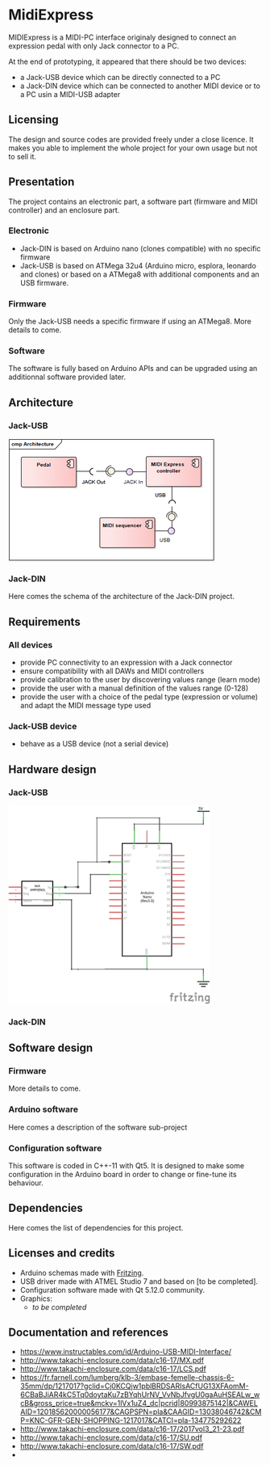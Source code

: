 # MidiExpress

MIDIExpress is a MIDI-PC interface originaly designed to connect an expression pedal with only Jack connector to a PC.

At the end of prototyping, it appeared that there should be two devices:
- a Jack-USB device which can be directly connected to a PC
- a Jack-DIN device which can be connected to another MIDI device or to a PC usin a MIDI-USB adapter

## Licensing

The design and source codes are provided freely under a close licence. It makes you able to implement the whole project for your own usage but not to sell it.

## Presentation

The project contains an electronic part, a software part (firmware and MIDI controller) and an enclosure part.

### Electronic

- Jack-DIN is based on Arduino nano (clones compatible) with no specific firmware
- Jack-USB is based on ATMega 32u4 (Arduino micro, esplora, leonardo and clones) or based on a ATMega8 with additional components and an USB firmware.

### Firmware

Only the Jack-USB needs a specific firmware if using an ATMega8. More details to come.

### Software

The software is fully based on Arduino APIs and can be upgraded using an additionnal software provided later.

## Architecture

### Jack-USB
![Global architecture of the project](documentation/images/architecture.png)

### Jack-DIN
Here comes the schema of the architecture of the Jack-DIN project.

## Requirements

### All devices
- provide PC connectivity to an expression with a Jack connector
- ensure compatibility with all DAWs and MIDI controllers
- provide calibration to the user by discovering values range (learn mode)
- provide the user with a manual definition of the values range (0-128)
- provide the user with a choice of the pedal type (expression or volume) and adapt the MIDI message type used

### Jack-USB device
- behave as a USB device (not a serial device)

## Hardware design

### Jack-USB

<img src="documentation/images/board_schematics.png" width=400/>

### Jack-DIN

## Software design

### Firmware

More details to come.

### Arduino software

Here comes a description of the software sub-project

### Configuration software

This software is coded in C++-11 with Qt5. It is designed to make some configuration in the Arduino board in order to change or fine-tune its behaviour.

## Dependencies

Here comes the list of dependencies for this project.

## Licenses and credits

- Arduino schemas made with [Fritzing](http://fritzing.org/).
- USB driver made with ATMEL Studio 7 and based on [to be completed].
- Configuration software made with Qt 5.12.0 community.
- Graphics:
    - *to be completed*

## Documentation and references
- https://www.instructables.com/id/Arduino-USB-MIDI-Interface/
- http://www.takachi-enclosure.com/data/c16-17/MX.pdf
- http://www.takachi-enclosure.com/data/c16-17/LCS.pdf
- https://fr.farnell.com/lumberg/klb-3/embase-femelle-chassis-6-35mm/dp/1217017?gclid=Cj0KCQjw1pblBRDSARIsACfUG13XFAomM-6CBaBJiAR4kC5Tq0doytaKu7zBYqhUrNV_VvNbJfvgU0gaAuHSEALw_wcB&gross_price=true&mckv=1lVx1uZ4_dc|pcrid|80993875142|&CAWELAID=120185620000056177&CAGPSPN=pla&CAAGID=13038046742&CMP=KNC-GFR-GEN-SHOPPING-1217017&CATCI=pla-134775292622
- http://www.takachi-enclosure.com/data/c16-17/2017vol3_21-23.pdf
- http://www.takachi-enclosure.com/data/c16-17/SU.pdf
- http://www.takachi-enclosure.com/data/c16-17/SW.pdf
- 
